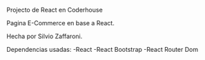 Projecto de React en Coderhouse

Pagina E-Commerce en base a React.

Hecha por Silvio Zaffaroni.

Dependencias usadas:
-React
-React Bootstrap
-React Router Dom

